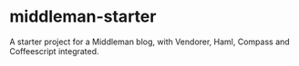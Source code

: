 middleman-starter
=================

A starter project for a Middleman blog, with Vendorer, Haml, Compass and Coffeescript integrated.

